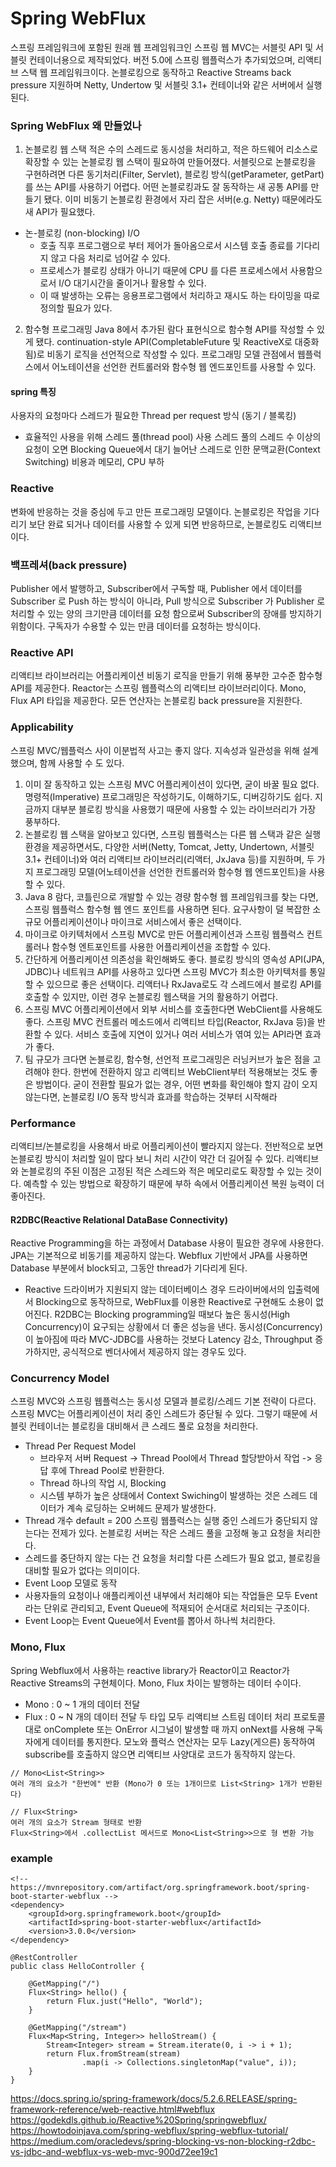 # Spring WebFlux
스프링 프레임워크에 포함된 원래 웹 프레임워크인 스프링 웹 MVC는 서블릿 API 및 서블릿 컨테이너용으로 제작되었다.
버전 5.0에 스프링 웹플럭스가 추가되었으며, 리액티브 스택 웹 프레임워크이다.
논블로킹으로 동작하고 Reactive Streams back pressure 지원하며 Netty, Undertow 및 서블릿 3.1+ 컨테이너와 같은 서버에서 실행된다.

### Spring WebFlux 왜 만들었나
1. 논블로킹 웹 스택
적은 수의 스레드로 동시성을 처리하고, 적은 하드웨어 리소스로 확장할 수 있는 논블로킹 웹 스택이 필요하여 만들어졌다. 
서블릿으로 논블로킹을 구현하려면 다른 동기처리(Filter, Servlet), 블로킹 방식(getParameter, getPart)를 쓰는 API를 사용하기 어렵다.
어떤 논블로킹과도 잘 동작하는 새 공통 API를 만들기 됐다. 이미 비동기 논블로킹 환경에서 자리 잡은 서버(e.g. Netty) 때문에라도 새 API가 필요했다.

- 논-블로킹 (non-blocking) I/O
  - 호출 직후 프로그램으로 부터 제어가 돌아옴으로서 시스템 호출 종료를 기다리지 않고 다음 처리로 넘어갈 수 있다. 
  - 프로세스가 블로킹 상태가 아니기 때문에 CPU 를 다른 프로세스에서 사용함으로서 I/O 대기시간을 줄이거나 활용할 수 있다. 
  - 이 때 발생하는 오류는 응용프로그램에서 처리하고 재시도 하는 타이밍을 따로 정의할 필요가 있다. 

2. 함수형 프로그래밍
Java 8에서 추가된 람다 표현식으로 함수형 API를 작성할 수 있게 됐다. 
continuation-style API(CompletableFuture 및 ReactiveX로 대중화됨)로 비동기 로직을 선언적으로 작성할 수 있다.
프로그래밍 모델 관점에서 웹플럭스에서 어노테이션을 선언한 컨트롤러와 함수형 웹 엔드포인트를 사용할 수 있다.

#### spring 특징
사용자의 요청마다 스레드가 필요한 Thread per request 방식 (동기 / 블록킹)
- 효율적인 사용을 위해 스레드 풀(thread pool) 사용
스레드 풀의 스레드 수 이상의 요청이 오면 Blocking Queue에서 대기
늘어난 스레드로 인한 문맥교환(Context Switching) 비용과 메모리, CPU 부하

### Reactive
변화에 반응하는 것을 중심에 두고 만든 프로그래밍 모델이다.
논블로킹은 작업을 기다리기 보단 완료 되거나 데이터를 사용할 수 있게 되면 반응하므로, 논블로킹도 리액티브이다.

### 백프레셔(back pressure)
Publisher 에서 발행하고, Subscriber에서 구독할 때, Publisher 에서 데이터를 Subscriber 로 Push 하는 방식이 아니라, Pull 방식으로 Subscriber 가 Publisher 로 처리할 수 있는 양의 크기만큼 데이터를 요청 함으로써 Subscriber의 장애를 방지하기 위함이다.
구독자가 수용할 수 있는 만큼 데이터를 요청하는 방식이다.

### Reactive API
리액티브 라이브러리는 어플리케이션 비동기 로직을 만들기 위해 풍부한 고수준 함수형 API를 제공한다.
Reactor는 스프링 웹플럭스의 리액티브 라이브러리이다.
Mono, Flux API 타입을 제공한다.
모든 연산자는 논블로킹 back pressure을 지원한다.

### Applicability
스프링 MVC/웹플럭스 사이 이분법적 사고는 좋지 않다.
지속성과 일관성을 위해 설계했으며, 함께 사용할 수 도 있다.
1. 이미 잘 동작하고 있는 스프링 MVC 어플리케이션이 있다면, 굳이 바꿀 필요 없다. 명령적(Imperative) 프로그래밍은 작성하기도, 이해하기도, 디버깅하기도 쉽다.
지금까지 대부분 블로킹 방식을 사용했기 때문에 사용할 수 있는 라이브러리가 가장 풍부하다.
2. 논블로킹 웹 스택을 알아보고 있다면, 스프링 웹플럭스는 다른 웹 스택과 같은 실행 환경을 제공하면서도, 다양한 서버(Netty, Tomcat, Jetty, Undertown, 서블릿 3.1+ 컨테이너)와 여러 리액티브 라이브러리(리액터, JxJava 등)를 지원하며, 두 가지 프로그래밍 모델(어노테이션을 선언한 컨트롤러와 함수형 웹 엔드포인트)을 사용할 수 있다.
3. Java 8 람다, 코틀린으로 개발할 수 있는 경량 함수형 웹 프레임워크를 찾는 다면, 스프링 웹플럭스 함수형 웹 엔드 포인트를 사용하면 된다. 요구사항이 덜 복잡한 소규모 어플리케이션이나 마이크로 서비스에서 좋은 선택이다.
4. 마이크로 아키텍처에서 스프링 MVC로 만든 어플리케이션과 스프링 웹플럭스 컨트롤러나 함수형 엔트포인트를 사용한 어플리케이션을 조합할 수 있다.
5. 간단하게 어플리케이션 의존성을 확인해봐도 좋다. 블로킹 방식의 영속성 API(JPA, JDBC)나 네트워크 API를 사용하고 있다면 스프링 MVC가 최소한 아키텍처를 통일할 수 있으므로 좋은 선택이다. 리액터나 RxJava로도 각 스레드에서 블로킹 API를 호출할 수 있지만, 이런 경우 논블로킹 웹스택을 거의 활용하기 어렵다.
6. 스프링 MVC 어플리케이션에서 외부 서비스를 호출한다면 WebClient를 사용해도 좋다. 스프링 MVC 컨트롤러 메소드에서 리액티브 타입(Reactor, RxJava 등)을 반환할 수 있다.
서비스 호출에 지연이 있거나 여러 서비스가 엮여 있는 API라면 효과가 좋다.
7. 팀 규모가 크다면 논블로킹, 함수형, 선언적 프로그래밍은 러닝커브가 높은 점을 고려해야 한다. 한번에 전환하지 않고 리액티브 WebClient부터 적용해보는 것도 좋은 방법이다.
굳이 전환할 필요가 없는 경우, 어떤 변화를 확인해야 할지 감이 오지 않는다면, 논블로킹 I/O 동작 방식과 효과를 학습하는 것부터 시작해라

### Performance
리액티브/논블로킹을 사용해서 바로 어플리케이션이 빨라지지 않는다. 전반적으로 보면 논블로킹 방식이 처리할 일이 많다 보니 처리 시간이 약간 더 길어질 수 있다.
리액티브와 논블로킹의 주된 이점은 고정된 적은 스레드와 적은 메모리로도 확장할 수 있는 것이다. 예측할 수 있는 방법으로 확장하기 때문에 부하 속에서 어플리케이션 복원 능력이 더 좋아진다.

#### R2DBC(Reactive Relational DataBase Connectivity)
Reactive Programming을 하는 과정에서 Database 사용이 필요한 경우에 사용한다.
JPA는 기본적으로 비동기를 제공하지 않는다. Webflux 기반에서 JPA를 사용하면 Database 부분에서 block되고, 그동안 thread가 기다리게 된다.
- Reactive 드라이버가 지원되지 않는 데이터베이스 경우 드라이버에서의 입출력에서 Blocking으로 동작하므로, WebFlux를 이용한 Reactive로 구현해도 소용이 없어진다.
R2DBC는 Blocking programming일 때보다 높은 동시성(High Concurrency)이 요구되는 상황에서 더 좋은 성능을 낸다.
동시성(Concurrency)이 높아짐에 따라 MVC-JDBC를 사용하는 것보다 Latency 감소, Throughput 증가하지만, 공식적으로 벤더사에서 제공하지 않는 경우도 있다.

### Concurrency Model
스프링 MVC와 스프링 웹플럭스는 동시성 모델과 블로킹/스레드 기본 전략이 다르다.
스프링 MVC는 어플리케이션이 처리 중인 스레드가 중단될 수 있다. 그렇기 때문에 서블릿 컨테이너는 블로킹을 대비해서 큰 스레드 풀로 요청을 처리한다.
- Thread Per Request Model
  - 브라우저 서버 Request -> Thread Pool에서 Thread 할당받아서 작업 -> 응답 후에 Thread Pool로 반환한다.
  - Thread 하나의 작업 시, Blocking
  - 시스템 부하가 높은 상태에서 Context Swiching이 발생하는 것은 스레드 데이터가 계속 로딩하는 오버헤드 문제가 발생한다.
- Thread 개수 default = 200
스프링 웹플럭스는 실행 중인 스레드가 중단되지 않는다는 전제가 있다. 논블로킹 서버는 작은 스레드 풀을 고정해 놓고 요청을 처리한다.
- 스레드를 중단하지 않는 다는 건 요청을 처리할 다른 스레드가 필요 없고, 블로킹을 대비할 필요가 없다는 의미이다.
- Event Loop 모델로 동작
- 사용자들의 요청이나 애플리케이션 내부에서 처리해야 되는 작업들은 모두 Event라는 단위로 관리되고, Event Queue에 적재되어 순서대로 처리되는 구조이다.
- Event Loop는 Event Queue에서 Event를 뽑아서 하나씩 처리한다.

### Mono, Flux
Spring Webflux에서 사용하는 reactive library가 Reactor이고 Reactor가 Reactive Streams의 구현체이다.
Mono, Flux 차이는 발행하는 데이터 수이다.
- Mono : 0 ~ 1 개의 데이터 전달
- Flux : 0 ~ N 개의 데이터 전달
두 타입 모두 리액티브 스트림 데이터 처리 프로토콜대로 onComplete 또는 OnError 시그널이 발생할 때 까지 onNext를 사용해 구독자에게 데이터를 통지한다.
모노와 플럭스 연산자는 모두 Lazy(게으른) 동작하여 subscribe를 호출하지 않으면 리액티브 사양대로 코드가 동작하지 않는다.
````
// Mono<List<String>>
여러 개의 요소가 "한번에" 반환 (Mono가 0 또는 1개이므로 List<String> 1개가 반환된다)

// Flux<String> 
여러 개의 요소가 Stream 형태로 반환
Flux<String>에서 .collectList 메서드로 Mono<List<String>>으로 형 변환 가능
````

### example
````
<!-- https://mvnrepository.com/artifact/org.springframework.boot/spring-boot-starter-webflux -->
<dependency>
    <groupId>org.springframework.boot</groupId>
    <artifactId>spring-boot-starter-webflux</artifactId>
    <version>3.0.0</version>
</dependency>
````
````
@RestController
public class HelloController {

    @GetMapping("/")
    Flux<String> hello() {
        return Flux.just("Hello", "World");
    }

    @GetMapping("/stream")
    Flux<Map<String, Integer>> helloStream() {
        Stream<Integer> stream = Stream.iterate(0, i -> i + 1);
        return Flux.fromStream(stream)
                .map(i -> Collections.singletonMap("value", i));
    }
}
````
https://docs.spring.io/spring-framework/docs/5.2.6.RELEASE/spring-framework-reference/web-reactive.html#webflux
https://godekdls.github.io/Reactive%20Spring/springwebflux/
https://howtodoinjava.com/spring-webflux/spring-webflux-tutorial/
https://medium.com/oracledevs/spring-blocking-vs-non-blocking-r2dbc-vs-jdbc-and-webflux-vs-web-mvc-900d72ee19c1 
